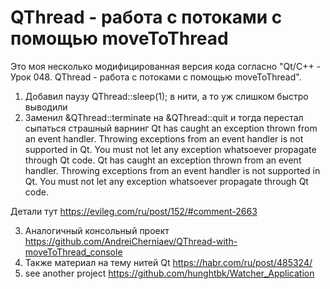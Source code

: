 # QThread - работа с потоками с помощью moveToThread
Это моя несколько модифицированная версия кода согласно "Qt/C++ - Урок 048. QThread - работа с потоками с помощью moveToThread". 
1) Добавил паузу QThread::sleep(1); в нити, а то уж слишком быстро выводили
2) Заменил &QThread::terminate на &QThread::quit
и тогда перестал сыпаться страшный варнинг
Qt has caught an exception thrown from an event handler. Throwing
exceptions from an event handler is not supported in Qt.
You must not let any exception whatsoever propagate through Qt code.
Qt has caught an exception thrown from an event handler. Throwing
exceptions from an event handler is not supported in Qt.
You must not let any exception whatsoever propagate through Qt code.

Детали тут https://evileg.com/ru/post/152/#comment-2663

3) Аналогичный консольный проект https://github.com/AndreiCherniaev/QThread-with-moveToThread_console
3) Также материал на тему нитей Qt https://habr.com/ru/post/485324/
4) see another project https://github.com/hunghtbk/Watcher_Application
